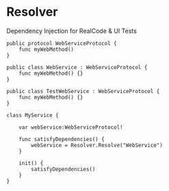 # Resolver
Dependency Injection for RealCode &amp; UI Tests

    public protocol WebServiceProtocol {
        func myWebMethod()
    }

    public class WebService : WebServiceProtocol {
        func myWebMethod() {}
    }

    public class TestWebService : WebServiceProtocol {
        func myWebMethod() {}
    }

    class MyService {
    
        var webService:WebServiceProtocol!
        
        func satisfyDependencies() {
            webService = Resolver.Resolve("WebService")
        }
    
     	init() {
            satisfyDependencies()
        }
    }
